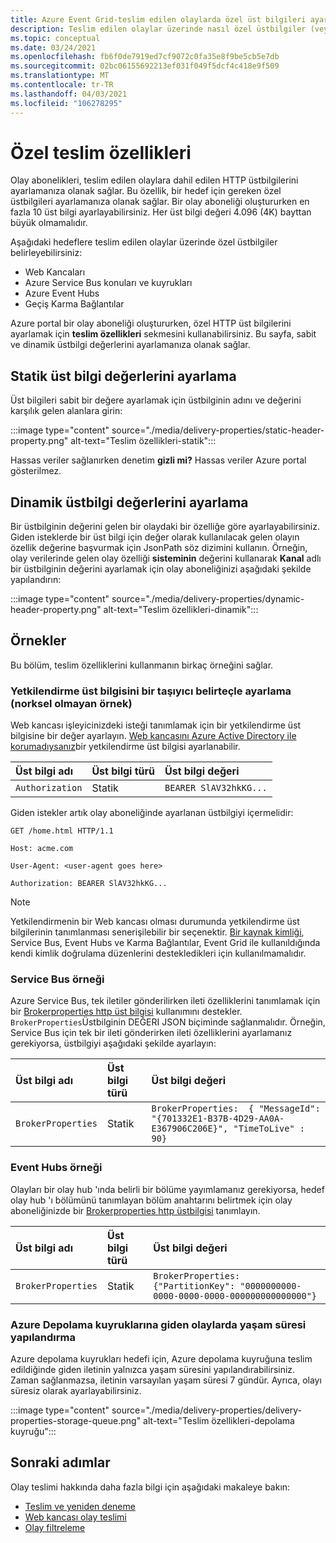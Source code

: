 ```yaml
---
title: Azure Event Grid-teslim edilen olaylarda özel üst bilgileri ayarla
description: Teslim edilen olaylar üzerinde nasıl özel üstbilgiler (veya teslim özellikleri) ayarlayabileceğinizi açıklar.
ms.topic: conceptual
ms.date: 03/24/2021
ms.openlocfilehash: fb6f0de7919ed7cf9072c0fa35e8f9be5cb5e7db
ms.sourcegitcommit: 02bc06155692213ef031f049f5dcf4c418e9f509
ms.translationtype: MT
ms.contentlocale: tr-TR
ms.lasthandoff: 04/03/2021
ms.locfileid: "106278295"
---
```

# <a name="custom-delivery-properties"></a>Özel teslim özellikleri
Olay abonelikleri, teslim edilen olaylara dahil edilen HTTP üstbilgilerini ayarlamanıza olanak sağlar. Bu özellik, bir hedef için gereken özel üstbilgileri ayarlamanıza olanak sağlar. Bir olay aboneliği oluştururken en fazla 10 üst bilgi ayarlayabilirsiniz. Her üst bilgi değeri 4.096 (4K) bayttan büyük olmamalıdır.

Aşağıdaki hedeflere teslim edilen olaylar üzerinde özel üstbilgiler belirleyebilirsiniz:

- Web Kancaları
- Azure Service Bus konuları ve kuyrukları
- Azure Event Hubs
- Geçiş Karma Bağlantılar

Azure portal bir olay aboneliği oluştururken, özel HTTP üst bilgilerini ayarlamak için **teslim özellikleri** sekmesini kullanabilirsiniz. Bu sayfa, sabit ve dinamik üstbilgi değerlerini ayarlamanıza olanak sağlar.

## <a name="setting-static-header-values"></a>Statik üst bilgi değerlerini ayarlama
Üst bilgileri sabit bir değere ayarlamak için üstbilginin adını ve değerini karşılık gelen alanlara girin:

:::image type="content" source="./media/delivery-properties/static-header-property.png" alt-text="Teslim özellikleri-statik":::

Hassas veriler sağlanırken denetim **gizli mi?** Hassas veriler Azure portal gösterilmez. 

## <a name="setting-dynamic-header-values"></a>Dinamik üstbilgi değerlerini ayarlama
Bir üstbilginin değerini gelen bir olaydaki bir özelliğe göre ayarlayabilirsiniz. Giden isteklerde bir üst bilgi için değer olarak kullanılacak gelen olayın özellik değerine başvurmak için JsonPath söz dizimini kullanın. Örneğin, olay verilerinde gelen olay özelliği **sisteminin** değerini kullanarak **Kanal** adlı bir üstbilginin değerini ayarlamak için olay aboneliğinizi aşağıdaki şekilde yapılandırın:

:::image type="content" source="./media/delivery-properties/dynamic-header-property.png" alt-text="Teslim özellikleri-dinamik":::

## <a name="examples"></a>Örnekler
Bu bölüm, teslim özelliklerini kullanmanın birkaç örneğini sağlar.

### <a name="setting-the-authorization-header-with-a-bearer-token-non-normative-example"></a>Yetkilendirme üst bilgisini bir taşıyıcı belirteçle ayarlama (norksel olmayan örnek)

Web kancası işleyicinizdeki isteği tanımlamak için bir yetkilendirme üst bilgisine bir değer ayarlayın. [Web kancasını Azure Active Directory ile korumadıysanız](secure-webhook-delivery.md)bir yetkilendirme üst bilgisi ayarlanabilir.

| Üst bilgi adı   | Üst bilgi türü | Üst bilgi değeri |
| :--           | :--         | :--            |
|`Authorization` | Statik | `BEARER SlAV32hkKG...`|

Giden istekler artık olay aboneliğinde ayarlanan üstbilgiyi içermelidir:

```console
GET /home.html HTTP/1.1

Host: acme.com

User-Agent: <user-agent goes here>

Authorization: BEARER SlAV32hkKG...
```

> [!NOTE]
> Yetkilendirmenin bir Web kancası olması durumunda yetkilendirme üst bilgilerinin tanımlanması senerişilebilir bir seçenektir. [Bir kaynak kimliği](/rest/api/eventgrid/eventsubscriptions/createorupdate#azurefunctioneventsubscriptiondestination), Service Bus, Event Hubs ve Karma Bağlantılar, Event Grid ile kullanıldığında kendi kimlik doğrulama düzenlerini destekledikleri için kullanılmamalıdır.

### <a name="service-bus-example"></a>Service Bus örneği
Azure Service Bus, tek iletiler gönderilirken ileti özelliklerini tanımlamak için bir [Brokerproperties http üst bilgisi](/rest/api/servicebus/message-headers-and-properties#message-headers) kullanımını destekler. `BrokerProperties`Üstbilginin DEĞERI JSON biçiminde sağlanmalıdır. Örneğin, Service Bus için tek bir ileti gönderirken ileti özelliklerini ayarlamanız gerekiyorsa, üstbilgiyi aşağıdaki şekilde ayarlayın:

| Üst bilgi adı | Üst bilgi türü | Üst bilgi değeri |
| :-- | :-- | :-- |
|`BrokerProperties` | Statik     | `BrokerProperties:  { "MessageId": "{701332E1-B37B-4D29-AA0A-E367906C206E}", "TimeToLive" : 90}` |


### <a name="event-hubs-example"></a>Event Hubs örneği

Olayları bir olay hub 'ında belirli bir bölüme yayımlamanız gerekiyorsa, hedef olay hub 'ı bölümünü tanımlayan bölüm anahtarını belirtmek için olay aboneliğinizde bir [Brokerproperties http üstbilgisi](/rest/api/eventhub/event-hubs-runtime-rest#common-headers) tanımlayın.

| Üst bilgi adı | Üst bilgi türü | Üst bilgi değeri                                  |
| :-- | :-- | :-- |
|`BrokerProperties` | Statik | `BrokerProperties: {"PartitionKey": "0000000000-0000-0000-0000-000000000000000"}`  |


### <a name="configure-time-to-live-on-outgoing-events-to-azure-storage-queues"></a>Azure Depolama kuyruklarına giden olaylarda yaşam süresi yapılandırma
Azure depolama kuyrukları hedefi için, Azure depolama kuyruğuna teslim edildiğinde giden iletinin yalnızca yaşam süresini yapılandırabilirsiniz. Zaman sağlanmazsa, iletinin varsayılan yaşam süresi 7 gündür. Ayrıca, olayı süresiz olarak ayarlayabilirsiniz.

:::image type="content" source="./media/delivery-properties/delivery-properties-storage-queue.png" alt-text="Teslim özellikleri-depolama kuyruğu":::

## <a name="next-steps"></a>Sonraki adımlar
Olay teslimi hakkında daha fazla bilgi için aşağıdaki makaleye bakın:

- [Teslim ve yeniden deneme](delivery-and-retry.md)
- [Web kancası olay teslimi](webhook-event-delivery.md)
- [Olay filtreleme](event-filtering.md)
